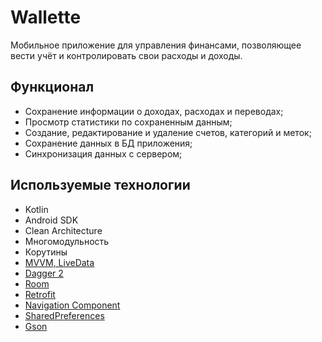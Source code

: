 # Wallette
  Мобильное приложение для управления финансами, позволяющее вести учёт и контролировать свои расходы и доходы.
  
## Функционал

* Сохранение информации о доходах, расходах и переводах;
* Просмотр статистики по сохраненным данным;
* Создание, редактирование и удаление счетов, категорий и меток;
* Сохранение данных в БД приложения;
* Синхронизация данных с сервером;

## Используемые технологии

* Kotlin
* Android SDK
* Clean Architecture
* Многомодульность
* Корутины
* [MVVM, LiveData](https://github.com/arshapshap/wallette/blob/master/feature-statistics-impl/src/main/java/com/example/feature_statistics_impl/presentation/screen/transactionsList/TransactionsFragment.kt)
* [Dagger 2](https://github.com/arshapshap/wallette/blob/master/app/src/main/java/com/example/wallette/di/app/AppComponent.kt)
* [Room](https://github.com/arshapshap/wallette/blob/master/core-db/src/main/java/com/example/core_db/AppDatabase.kt)
* [Retrofit](https://github.com/arshapshap/wallette/blob/master/core-network/src/main/java/com/example/core_network/di/NetworkModule.kt)
* [Navigation Component](https://github.com/arshapshap/wallette/blob/master/app/src/main/java/com/example/wallette/navigation/Navigator.kt)
* [SharedPreferences](https://github.com/arshapshap/wallette/blob/master/core-network/src/main/java/com/example/core_network/data/managers/TokenManagerImpl.kt)
* [Gson](https://github.com/arshapshap/wallette/blob/master/data/src/main/java/com/example/data/mappers/SyncRequestMapper.kt)

